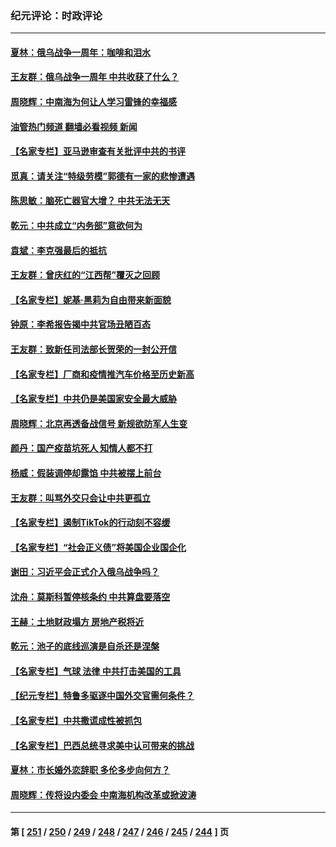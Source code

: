 ### 纪元评论：时政评论
---
#### [夏林：俄乌战争一周年：咖啡和泪水](../../pages/nsc1025/n13940088.md?03010330) 
#### [王友群：俄乌战争一周年 中共收获了什么？](../../pages/nsc1025/n13939638.md?03010330) 
#### [周晓辉：中南海为何让人学习雷锋的幸福感](../../pages/nsc1025/n13939503.md?03010330) 
#### [油管热门频道 翻墙必看视频 新闻](ok?03010330)
#### [【名家专栏】亚马逊审查有关批评中共的书评](../../pages/nsc1025/n13939432.md?03010330) 
#### [觅真：请关注“特级劳模”郭德有一家的悲惨遭遇](../../pages/nsc1025/n13939335.md?03010330) 
#### [陈思敏：脑死亡器官大增？ 中共无法无天](../../pages/nsc1025/n13939298.md?03010330) 
#### [乾元：中共成立“内务部”意欲何为](../../pages/nsc1025/n13938957.md?03010330) 
#### [袁斌：李克强最后的抵抗](../../pages/nsc1025/n13939056.md?03010330) 
#### [王友群：曾庆红的“江西帮”覆灭之回顾](../../pages/nsc1025/n13938937.md?03010330) 
#### [【名家专栏】妮基‧黑莉为自由带来新面貌](../../pages/nsc1025/n13938107.md?03010330) 
#### [钟原：李希报告揭中共官场丑陋百态](../../pages/nsc1025/n13938420.md?03010330) 
#### [王友群：致新任司法部长贺荣的一封公开信](../../pages/nsc1025/n13938195.md?03010330) 
#### [【名家专栏】厂商和疫情推汽车价格至历史新高](../../pages/nsc1025/n13937391.md?03010330) 
#### [【名家专栏】中共仍是美国家安全最大威胁](../../pages/nsc1025/n13938130.md?03010330) 
#### [周晓辉：北京再透备战信号 新规欲防军人生变](../../pages/nsc1025/n13938234.md?03010330) 
#### [颜丹：国产疫苗坑死人 知情人都不打](../../pages/nsc1025/n13938223.md?03010330) 
#### [杨威：假装调停却露馅 中共被摆上前台](../../pages/nsc1025/n13937881.md?03010330) 
#### [王友群：叫骂外交只会让中共更孤立](../../pages/nsc1025/n13936835.md?03010330) 
#### [【名家专栏】遏制TikTok的行动刻不容缓](../../pages/nsc1025/n13936541.md?03010330) 
#### [【名家专栏】“社会正义债”将美国企业国企化](../../pages/nsc1025/n13937313.md?03010330) 
#### [谢田：习近平会正式介入俄乌战争吗？](../../pages/nsc1025/n13936953.md?03010330) 
#### [沈舟：莫斯科暂停核条约 中共算盘要落空](../../pages/nsc1025/n13936969.md?03010330) 
#### [王赫：土地财政塌方 房地产税将近](../../pages/nsc1025/n13936935.md?03010330) 
#### [乾元：池子的底线巡演是自杀还是涅槃](../../pages/nsc1025/n13936847.md?03010330) 
#### [【名家专栏】气球 法律 中共打击美国的工具](../../pages/nsc1025/n13936557.md?03010330) 
#### [【纪元专栏】特鲁多驱逐中国外交官需何条件？](../../pages/nsc1025/n13936791.md?03010330) 
#### [【名家专栏】中共撒谎成性被抓包](../../pages/nsc1025/n13935665.md?03010330) 
#### [【名家专栏】巴西总统寻求美中认可带来的挑战](../../pages/nsc1025/n13936556.md?03010330) 
#### [夏林：市长婚外恋辞职 多伦多步向何方？](../../pages/nsc1025/n13936672.md?03010330) 
#### [周晓辉：传将设内委会  中南海机构改革或掀波涛](../../pages/nsc1025/n13936650.md?03010330) 

---
#### 第 [ [251](./251.md?03010330) / [250](./250.md?03010330) / [249](./249.md?03010330) / [248](./248.md?03010330) / [247](./247.md?03010330) / [246](./246.md?03010330) / [245](./245.md?03010330) / [244](./244.md?03010330) ] 页
